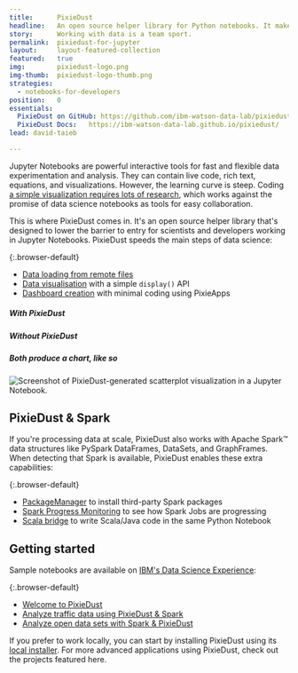 ```yaml
---
title:      PixieDust
headline:   An open source helper library for Python notebooks. It makes working with data simpler.
story:      Working with data is a team sport.
permalink:  pixiedust-for-jupyter
layout:     layout-featured-collection
featured:   true
img:        pixiedust-logo.png
img-thumb:  pixiedust-logo-thumb.png
strategies: 
  - notebooks-for-developers
position:	0
essentials:
  PixieDust on GitHub: https://github.com/ibm-watson-data-lab/pixiedust
  PixieDust Docs:   https://ibm-watson-data-lab.github.io/pixiedust/
lead: david-taieb

---
```


Jupyter Notebooks are powerful interactive tools for fast and flexible data experimentation and analysis. They can contain live code, rich text, equations, and visualizations. However, the learning curve is steep. Coding [a simple visualization requires lots of research](https://medium.com/ibm-watson-data-lab/i-am-not-a-data-scientist-efe7ca6ceba2), which works against the promise of data science notebooks as tools for easy collaboration.

This is where PixieDust comes in. It's an open source helper library that's designed to lower the barrier to entry for scientists and developers working in Jupyter Notebooks. PixieDust speeds the main steps of data science:

{:.browser-default}
- [Data loading from remote files](https://ibm-watson-data-lab.github.io/pixiedust/loaddata.html)
- [Data visualisation](https://ibm-watson-data-lab.github.io/pixiedust/displayapi.html) with a simple `display()` API
- [Dashboard creation](https://ibm-watson-data-lab.github.io/pixiedust/pixieapps.html) with minimal coding using PixieApps

<h5>With PixieDust</h5>

<script src="https://gist.github.com/mikebroberg/681d5108d81711553bc22545da741d23.js"></script>

<h5>Without PixieDust</h5>

<script src="https://gist.github.com/mikebroberg/1184290fac0701cdfaa7799344a05c99.js"></script>

<h5>Both produce a chart, like so</h5>

![Screenshot of PixieDust-generated scatterplot visualization in a Jupyter Notebook.](https://cdn-images-1.medium.com/max/800/0*SBXdARGdvsqHvhEe.)

## PixieDust &amp; Spark

If you're processing data at scale, PixieDust also works with Apache Spark&trade; data structures like PySpark DataFrames, DataSets, and GraphFrames. When detecting that Spark is available, PixieDust enables these extra capabilities:

{:.browser-default}
- [PackageManager](https://ibm-watson-data-lab.github.io/pixiedust/packagemanager.html) to install third-party Spark packages
- [Spark Progress Monitoring](https://ibm-watson-data-lab.github.io/pixiedust/sparkmonitor.html) to see how Spark Jobs are progressing
- [Scala bridge](https://ibm-watson-data-lab.github.io/pixiedust/scalabridge.html) to write Scala/Java code in the same Python Notebook

## Getting started  

Sample notebooks are available on [IBM's Data Science Experience](https://datascience.ibm.com/):

{:.browser-default}
- [Welcome to PixieDust](https://apsportal.ibm.com/exchange/public/entry/view/5b000ed5abda694232eb5be84c3dd7c1)
- [Analyze traffic data using PixieDust & Spark](https://apsportal.ibm.com/exchange/public/entry/view/79a80738cf6815e6807dba5c2c614a04)
- [Analyze open data sets with Spark & PixieDust](https://apsportal.ibm.com/exchange/public/entry/view/d32974a6cab2d0b11cd660233868fc33)

If you prefer to work locally, you can start by installing PixieDust using its [local installer](https://ibm-watson-data-lab.github.io/pixiedust/install.html#). For more advanced applications using PixieDust, check out the projects featured here.
